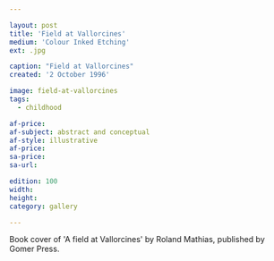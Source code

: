 ```yaml
---

layout: post
title: 'Field at Vallorcines'
medium: 'Colour Inked Etching'
ext: .jpg

caption: "Field at Vallorcines"
created: '2 October 1996'

image: field-at-vallorcines
tags:
  - childhood

af-price:
af-subject: abstract and conceptual
af-style: illustrative
af-price:
sa-price:
sa-url:

edition: 100
width:
height:
category: gallery

---
```


Book cover of 'A field at Vallorcines' by Roland Mathias, published by Gomer Press.
